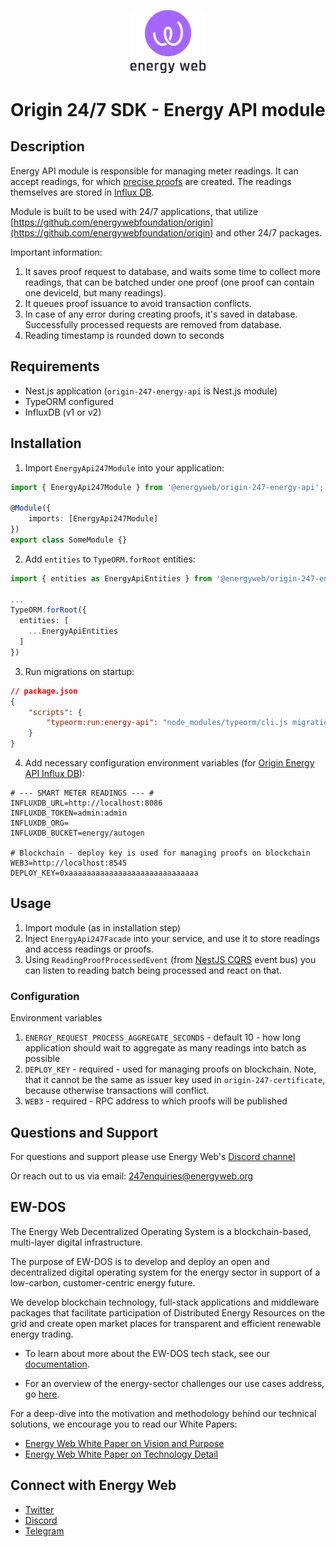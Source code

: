 <p align="center">
  <a href="https://www.energyweb.org" target="blank"><img src="./energyweb.png" width="120" alt="Energy Web Foundation" /></a>
</p>

# Origin 24/7 SDK - Energy API module

## Description

Energy API module is responsible for managing meter readings.
It can accept readings, for which [precise proofs](https://github.com/energywebfoundation/precise-proofs) are created.
The readings themselves are stored in [Influx DB](https://github.com/energywebfoundation/energy-api/tree/master/packages/energy-api-influxdb).

Module is built to be used with 24/7 applications, that utilize [https://github.com/energywebfoundation/origin](https://github.com/energywebfoundation/origin) and other 24/7 packages.

Important information:

1. It saves proof request to database, and waits some time to collect more readings,
   that can be batched under one proof (one proof can contain one deviceId, but many readings).
2. It queues proof issuance to avoid transaction conflicts.
3. In case of any error during creating proofs, it's saved in database. Successfully processed requests are removed from database.
4. Reading timestamp is rounded down to seconds

## Requirements

-   Nest.js application (`origin-247-energy-api` is Nest.js module)
-   TypeORM configured
-   InfluxDB (v1 or v2)

## Installation

1. Import `EnergyApi247Module` into your application:

```ts
import { EnergyApi247Module } from '@energyweb/origin-247-energy-api';

@Module({
    imports: [EnergyApi247Module]
})
export class SomeModule {}
```

2. Add `entities` to `TypeORM.forRoot` entities:

```ts
import { entities as EnergyApiEntities } from '@energyweb/origin-247-energy-api';

...
TypeORM.forRoot({
  entities: [
    ...EnergyApiEntities
  ]
})
```

3. Run migrations on startup:

```json
// package.json
{
    "scripts": {
        "typeorm:run:energy-api": "node_modules/typeorm/cli.js migration:run --config node_modules/@energyweb/origin-247-energy-api/dist/js/ormconfig.js"
    }
}
```

4. Add necessary configuration environment variables (for [Origin Energy API Influx DB](https://github.com/energywebfoundation/energy-api/tree/master/packages/energy-api-influxdb)):

```
# --- SMART METER READINGS --- #
INFLUXDB_URL=http://localhost:8086
INFLUXDB_TOKEN=admin:admin
INFLUXDB_ORG=
INFLUXDB_BUCKET=energy/autogen

# Blockchain - deploy key is used for managing proofs on blockchain
WEB3=http://localhost:8545
DEPLOY_KEY=0xaaaaaaaaaaaaaaaaaaaaaaaaaaaaa
```

## Usage

1. Import module (as in installation step)
2. Inject `EnergyApi247Facade` into your service, and use it to store readings and access readings or proofs.
3. Using `ReadingProofProcessedEvent` (from [NestJS CQRS](https://docs.nestjs.com/recipes/cqrs) event bus) you can listen to reading batch being processed and react on that.

### Configuration

Environment variables

1. `ENERGY_REQUEST_PROCESS_AGGREGATE_SECONDS` - default 10 - how long application should wait to aggregate as many readings into batch as possible
2. `DEPLOY_KEY` - required - used for managing proofs on blockchain. Note, that it cannot be the same as issuer key used in `origin-247-certificate`, because otherwise transactions will conflict.
3. `WEB3` - required - RPC address to which proofs will be published

## Questions and Support

For questions and support please use Energy Web's [Discord channel](https://discord.com/channels/706103009205288990/843970822254362664)

Or reach out to us via email: 247enquiries@energyweb.org

## EW-DOS

The Energy Web Decentralized Operating System is a blockchain-based, multi-layer digital infrastructure.

The purpose of EW-DOS is to develop and deploy an open and decentralized digital operating system for the energy sector in support of a low-carbon, customer-centric energy future.

We develop blockchain technology, full-stack applications and middleware packages that facilitate participation of Distributed Energy Resources on the grid and create open market places for transparent and efficient renewable energy trading.

-   To learn about more about the EW-DOS tech stack, see our [documentation](https://app.gitbook.com/@energy-web-foundation/s/energy-web/).

-   For an overview of the energy-sector challenges our use cases address, go [here](https://app.gitbook.com/@energy-web-foundation/s/energy-web/our-mission).

For a deep-dive into the motivation and methodology behind our technical solutions, we encourage you to read our White Papers:

-   [Energy Web White Paper on Vision and Purpose](https://www.energyweb.org/reports/EWDOS-Vision-Purpose/)
-   [Energy Web White Paper on Technology Detail](https://www.energyweb.org/wp-content/uploads/2020/06/EnergyWeb-EWDOS-PART2-TechnologyDetail-202006-vFinal.pdf)

## Connect with Energy Web

-   [Twitter](https://twitter.com/energywebx)
-   [Discord](https://discord.com/channels/706103009205288990/843970822254362664)
-   [Telegram](https://t.me/energyweb)
